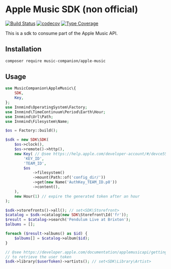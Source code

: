 # Apple Music SDK (non official)

[![Build Status](https://github.com/MusicCompanion/AppleMusic/workflows/CI/badge.svg)](https://github.com/MusicCompanion/AppleMusic/actions?query=workflow%3ACI)
[![codecov](https://codecov.io/gh/MusicCompanion/AppleMusic/branch/develop/graph/badge.svg)](https://codecov.io/gh/MusicCompanion/AppleMusic)
[![Type Coverage](https://shepherd.dev/github/MusicCompanion/AppleMusic/coverage.svg)](https://shepherd.dev/github/MusicCompanion/AppleMusic)

This is a sdk to consume part of the Apple Music API.

## Installation

```sh
composer require music-companion/apple-music
```

## Usage

```php
use MusicCompanion\AppleMusic\{
    SDK,
    Key,
};
use Innmind\OperatingSystem\Factory;
use Innmind\TimeContinuum\Period\Earth\Hour;
use Innmind\Url\Path;
use Innmind\Filesystem\Name;

$os = Factory::build();

$sdk = new SDK\SDK(
    $os->clock(),
    $os->remote()->http(),
    new Key( // @see https://help.apple.com/developer-account/#/devce5522674 to understand howto generate the key
        'KEY_ID',
        'TEAM_ID',
        $os
            ->filesystem()
            ->mount(Path::of('config_dir/'))
            ->get(new Name('AuthKey_TEAM_ID.p8'))
            ->content(),
    ),
    new Hour(1) // expire the generated token after an hour
);

$sdk->storefronts()->all(); // set<SDK\Storefront>
$catalog = $sdk->catalog(new SDK\Storefront\Id('fr'));
$result = $catalog->search('Pendulum Live at Brixton');
$albums = [];

foreach ($result->albums() as $id) {
    $albums[] = $catalog->album($id);
}

// @see https://developer.apple.com/documentation/applemusicapi/getting_keys_and_creating_tokens
// to retrieve the user token
$sdk->library($userToken)->artists(); // set<SDK\Library\Artist>
```
